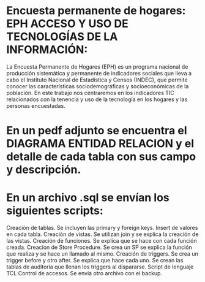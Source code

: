 # Encuesta permanente de hogares: EPH ACCESO Y USO DE TECNOLOGÍAS DE LA INFORMACIÓN:

La Encuesta Permanente de Hogares (EPH) es un programa nacional de producción sistemática y permanente de indicadores sociales que lleva a cabo el Instituto Nacional de Estadística y Censos (INDEC), que permite conocer las características sociodemográficas y socioeconómicas de la población.
En este trabajo nos centraremos en los indicadores TIC relacionados con la tenencia y uso de la tecnología en los hogares y las personas encuestadas.

# En un pedf adjunto se encuentra el DIAGRAMA ENTIDAD RELACION y el detalle de cada tabla con sus campo y descripción. 

#  En un archivo .sql se envían los siguientes scripts: 

Creación de tablas. Se incluyen las primary y foreign keys. 
Insert de valores en cada tabla. 
Creación de vistas. Se utilizan join y se explica la creación de las vistas. 
Creación de funciones.  Se explica que se hace con cada función creada. 
Creacion de Store Procedure. Se crea un SP se explica la función que realiza y se hace un llamado al mismo. 
Creación de triggers. Se crea un trigger before y otro after. Se explica que hace cada uno. Se crean las tablas de auditoría que llenan los triggers al dispararse. 
Script de lenguaje TCL
Control de accesos.
Se envia otro archivo con el backup.


